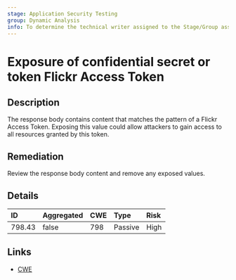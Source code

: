 ```yaml
---
stage: Application Security Testing
group: Dynamic Analysis
info: To determine the technical writer assigned to the Stage/Group associated with this page, see https://handbook.gitlab.com/handbook/product/ux/technical-writing/#assignments
---
```


# Exposure of confidential secret or token Flickr Access Token

## Description

The response body contains content that matches the pattern of a Flickr Access Token.
Exposing this value could allow attackers to gain access to all resources granted by this token.

## Remediation

Review the response body content and remove any exposed values.

## Details

| ID | Aggregated | CWE | Type | Risk |
|:---|:--------|:--------|:--------|:--------|
| 798.43 | false | 798 | Passive | High |

## Links

- [CWE](https://cwe.mitre.org/data/definitions/798.html)

